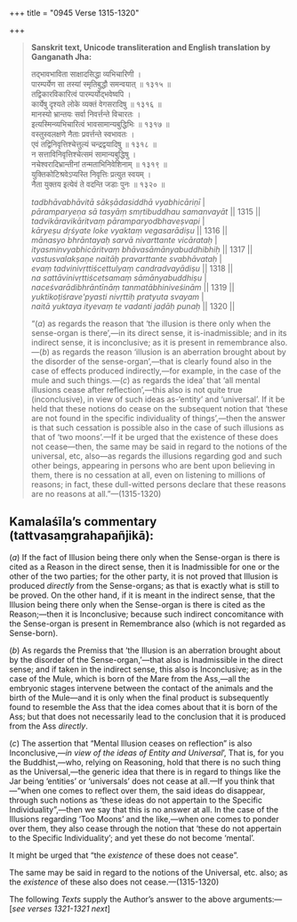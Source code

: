 +++
title = "0945 Verse 1315-1320"

+++
> **Sanskrit text, Unicode transliteration and English translation by Ganganath Jha:** 
>
> तद्भावभाविता साक्षादसिद्धा व्यभिचारिणी ।  
> पारम्पर्येण सा तस्यां स्मृतिबुद्धौ समन्वयात् ॥ १३१५ ॥  
> तद्विकारविकारित्वं पारम्पर्योद्भवेष्वपि ।  
> कार्येषु दृश्यते लोके व्यक्तं वेगसरादिषु ॥ १३१६ ॥  
> मानस्यो भ्रान्तयः सर्वा निवर्त्तन्ते विचारतः ।  
> इत्यस्मिन्व्यभिचारित्वं भावसामान्यबुद्धिभिः ॥ १३१७ ॥  
> वस्तुस्वलक्षणे नैताः प्रवर्त्तन्ते स्वभावतः ।  
> एवं तद्विनिवृत्तिश्चेत्तुल्यं चन्द्रद्वयादिषु ॥ १३१८ ॥  
> न सत्ताविनिवृत्तिश्चेत्समं सामान्यबुद्धिषु ।  
> नचेश्वरादिभ्रान्तीनां तन्मताभिनिवेशिनाम् ॥ १३१९ ॥  
> युक्तिकोटिश्रवेऽप्यस्ति निवृत्तिः प्रत्युत स्वयम् ।  
> नैता युक्तय इत्येवं ते वदन्ति जडाः पुनः ॥ १३२० ॥ 
>
> *tadbhāvabhāvitā sākṣādasiddhā vyabhicāriṇī* \|  
> *pāramparyeṇa sā tasyāṃ smṛtibuddhau samanvayāt* \|\| 1315 \|\|  
> *tadvikāravikāritvaṃ pāramparyodbhaveṣvapi* \|  
> *kāryeṣu dṛśyate loke vyaktaṃ vegasarādiṣu* \|\| 1316 \|\|  
> *mānasyo bhrāntayaḥ sarvā nivarttante vicārataḥ* \|  
> *ityasminvyabhicāritvaṃ bhāvasāmānyabuddhibhiḥ* \|\| 1317 \|\|  
> *vastusvalakṣaṇe naitāḥ pravarttante svabhāvataḥ* \|  
> *evaṃ tadvinivṛttiścettulyaṃ candradvayādiṣu* \|\| 1318 \|\|  
> *na sattāvinivṛttiścetsamaṃ sāmānyabuddhiṣu* \|  
> *naceśvarādibhrāntīnāṃ tanmatābhiniveśinām* \|\| 1319 \|\|  
> *yuktikoṭiśrave'pyasti nivṛttiḥ pratyuta svayam* \|  
> *naitā yuktaya ityevaṃ te vadanti jaḍāḥ punaḥ* \|\| 1320 \|\| 
>
> “(*a*) as regards the reason that ‘the illusion is there only when the sense-organ is there’,—in its direct sense, it is-inadmissible; and in its indirect sense, it is inconclusive; as it is present in remembrance also.—(*b*) as regards the reason ‘illusion is an aberration brought about by the disorder of the sense-organ’,—that is clearly found also in the case of effects produced indirectly,—for example, in the case of the mule and such things.—(*c*) as regards the idea’ that ‘all mental illusions cease after reflection’,—this also is not quite true (inconclusive), in view of such ideas as-‘entity’ and ‘universal’. If it be held that these notions do cease on the subsequent notion that ‘these are not found in the specific individuality of things’,—then the answer is that such cessation is possible also in the case of such illusions as that of ‘two moons’.—If it be urged that the existence of these does not cease—then, the same may be said in regard to the notions of the universal, etc, also—as regards the illusions regarding god and such other beings, appearing in persons who are bent upon believing in them, there is no cessation at all, even on listening to millions of reasons; in fact, these dull-witted persons declare that these reasons are no reasons at all.”—(1315-1320)



## Kamalaśīla’s commentary (tattvasaṃgrahapañjikā):

(*a*) If the fact of Illusion being there only when the Sense-organ is there is cited as a Reason in the direct sense, then it is Inadmissible for one or the other of the two parties; for the other party, it is not proved that Illusion is produced *directly* from the Sense-organs; as that is exactly what is still to be proved. On the other hand, if it is meant in the indirect sense, that the Illusion being there only when the Sense-organ is there is cited as the Reason;—then it is Inconclusive; because such indirect concomitance with the Sense-organ is present in Remembrance also (which is not regarded as Sense-born).

(*b*) As regards the Premiss that ‘the Illusion is an aberration brought about by the disorder of the Sense-organ,’—that also is Inadmissible in the direct sense; and if taken in the indirect sense, this also is Inconclusive; as in the case of the Mule, which is born of the Mare from the Ass,—all the embryonic stages intervene between the contact of the animals and the birth of the Mule—and it is only when the final product is subsequently found to resemble the Ass that the idea comes about that it is born of the Ass; but that does not necessarily lead to the conclusion that it is produced from the Ass *directly*.

(*c*) The assertion that “Mental Illusion ceases on reflection” is also Inconclusive,—*in view of the ideas of Entity and Universal*’, That is, for you the Buddhist,—who, relying on Reasoning, hold that there is no such thing as the Universal,—the generic idea that there is in regard to things like the Jar being ‘entities’ or ‘universals’ does not cease at all.—If you think that—“when one comes to reflect over them, the said ideas do disappear, through such notions as ‘these ideas do not appertain to the Specific Individuality”,—then we say that this is no answer at all. In the case of the Illusions regarding ‘Too Moons’ and the like,—when one comes to ponder over them, they also cease through the notion that ‘these do not appertain to the Specific Individuality’; and yet these do not become ‘mental’.

It might be urged that “the *existence* of these does not cease”.

The same may be said in regard to the notions of the Universal, etc. also; as the *existence* of these also does not cease.—(1315-1320)

The following *Texts* supply the Author’s answer to the above arguments:—[*see verses 1321-1321 next*]


